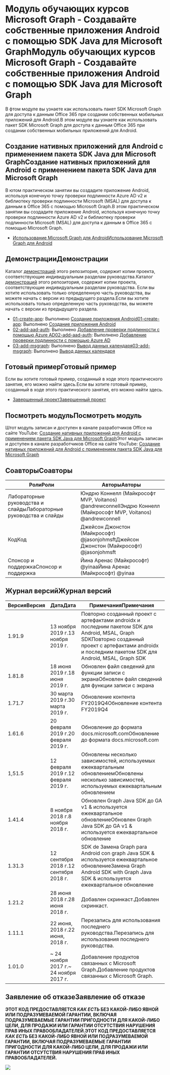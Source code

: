 # <a name="---microsoft-graph------android---sdk-java--microsoft-graph"></a><span data-ttu-id="77b40-101">Модуль обучающих курсов Microsoft Graph - Создавайте собственные приложения Android с помощью SDK Java для Microsoft Graph</span><span class="sxs-lookup"><span data-stu-id="77b40-101">Модуль обучающих курсов Microsoft Graph - Создавайте собственные приложения Android с помощью SDK Java для Microsoft Graph</span></span>

<span data-ttu-id="77b40-102">В фтом модуле вы узнаете как использовать пакет SDK Microsoft Graph для доступа к данным Office 365 при создании собственных мобильных приложений для Android.</span><span class="sxs-lookup"><span data-stu-id="77b40-102">В этом модуле вы узнаете как использовать пакет SDK Microsoft Graph для доступа к данным Office 365 при создании собственных мобильных приложений для Android.</span></span>

## <a name="----android----sdk-java--microsoft-graph"></a><span data-ttu-id="77b40-103">Создание нативных приложений для Android с применением пакета SDK Java для Microsoft Graph</span><span class="sxs-lookup"><span data-stu-id="77b40-103">Создание нативных приложений для Android с применением пакета SDK Java для Microsoft Graph</span></span>

<span data-ttu-id="77b40-104">В ютом практическом занятии вы создадите приложение Android, используя конечную точку проверки подлинности Azure AD v2 и библиотеку проверки подлинности Microsoft (MSAL) для доступа к данным в Office 365 с помощью Microsoft Graph.</span><span class="sxs-lookup"><span data-stu-id="77b40-104">В этом практическом занятии вы создадите приложение Android, используя конечную точку проверки подлинности Azure AD v2 и библиотеку проверки подлинности Microsoft (MSAL) для доступа к данным в Office 365 с помощью Microsoft Graph.</span></span>

- [<span data-ttu-id="77b40-105">Использование Microsoft Graph для Android</span><span class="sxs-lookup"><span data-stu-id="77b40-105">Использование Microsoft Graph для Android</span></span>](https://docs.microsoft.com/graph/tutorials/android)

## <a name=""></a><span data-ttu-id="77b40-106">Демонстрации</span><span class="sxs-lookup"><span data-stu-id="77b40-106">Демонстрации</span></span>

<span data-ttu-id="77b40-107">Каталог [демонстраций](./demos) этого репозитория, содержит копии проекта, соответствующие индивидуальным разделам руководства.</span><span class="sxs-lookup"><span data-stu-id="77b40-107">Каталог [демонстраций](./demos) этого репозитория, содержит копии проекта, соответствующие индивидуальным разделам руководства.</span></span> <span data-ttu-id="77b40-108">Если вы хотите использовать только определенную часть руководства, вы можете начать с версии из предыдущего раздела.</span><span class="sxs-lookup"><span data-stu-id="77b40-108">Если вы хотите использовать только определенную часть руководства, вы можете начать с версии из предыдущего раздела.</span></span>

- <span data-ttu-id="77b40-109">[01-create-app](demos/01-create-app): Выполнено [Создание приложения Android](https://docs.microsoft.com/graph/tutorials/android?tutorial-step=1)</span><span class="sxs-lookup"><span data-stu-id="77b40-109">[01-create-app](demos/01-create-app): Выполнено [Создание приложения Android](https://docs.microsoft.com/graph/tutorials/android?tutorial-step=1)</span></span>
- <span data-ttu-id="77b40-110">[02-add-aad-auth](demos/02-add-aad-auth): Выполнено [Добавление проверки подлинности с помощью Azure AD](https://docs.microsoft.com/graph/tutorials/android?tutorial-step=3)</span><span class="sxs-lookup"><span data-stu-id="77b40-110">[02-add-aad-auth](demos/02-add-aad-auth): Выполнено [Добавление проверки подлинности с помощью Azure AD](https://docs.microsoft.com/graph/tutorials/android?tutorial-step=3)</span></span>
- <span data-ttu-id="77b40-111">[03-add-msgraph](demos/03-add-msgraph): Выполнено [Вывод данных календаря](https://docs.microsoft.com/graph/tutorials/android?tutorial-step=4)</span><span class="sxs-lookup"><span data-stu-id="77b40-111">[03-add-msgraph](demos/03-add-msgraph): Выполнено [Вывод данных календаря](https://docs.microsoft.com/graph/tutorials/android?tutorial-step=4)</span></span>

## <a name="-"></a><span data-ttu-id="77b40-112">Готовый пример</span><span class="sxs-lookup"><span data-stu-id="77b40-112">Готовый пример</span></span>

<span data-ttu-id="77b40-113">Если вы хотите готовый пример, созданный в ходе этого практического занятия, его можно найти здесь.</span><span class="sxs-lookup"><span data-stu-id="77b40-113">Если вы хотите готовый пример, созданный в ходе этого практического занятия, его можно найти здесь.</span></span>

- [<span data-ttu-id="77b40-114">Завершенный проект</span><span class="sxs-lookup"><span data-stu-id="77b40-114">Завершенный проект</span></span>](demos/03-add-msgraph)

## <a name="-"></a><span data-ttu-id="77b40-115">Посмотреть модуль</span><span class="sxs-lookup"><span data-stu-id="77b40-115">Посмотреть модуль</span></span>

<span data-ttu-id="77b40-116">Штот модуль записан и доступен в канале разработчиков Office на сайте YouTube: [Создание нативных приложений для Android с применением пакета SDK Java для Microsoft Graph](https://youtu.be/BLmOmv4FSsQ)</span><span class="sxs-lookup"><span data-stu-id="77b40-116">Этот модуль записан и доступен в канале разработчиков Office на сайте YouTube: [Создание нативных приложений для Android с применением пакета SDK Java для Microsoft Graph](https://youtu.be/BLmOmv4FSsQ)</span></span>

## <a name=""></a><span data-ttu-id="77b40-117">Соавторы</span><span class="sxs-lookup"><span data-stu-id="77b40-117">Соавторы</span></span>

| <span data-ttu-id="77b40-118">Роли</span><span class="sxs-lookup"><span data-stu-id="77b40-118">Роли</span></span> | <span data-ttu-id="77b40-119">Авторы</span><span class="sxs-lookup"><span data-stu-id="77b40-119">Авторы</span></span> |
| -------------------- | ------------------------------------------------------- |
| <span data-ttu-id="77b40-120">Лабораторные руководства и слайды</span><span class="sxs-lookup"><span data-stu-id="77b40-120">Лабораторные руководства и слайды</span></span> | <span data-ttu-id="77b40-121">Юндрю Коннелл (Майкрософт MVP, Voitanos) @andrewconnell</span><span class="sxs-lookup"><span data-stu-id="77b40-121">Эндрю Коннелл (Майкрософт MVP, Voitanos) @andrewconnell</span></span> |
| <span data-ttu-id="77b40-122">Код</span><span class="sxs-lookup"><span data-stu-id="77b40-122">Код</span></span> | <span data-ttu-id="77b40-123">Джейсон Джонстон (Майкрософт) @jasonjohmsft</span><span class="sxs-lookup"><span data-stu-id="77b40-123">Джейсон Джонстон (Майкрософт) @jasonjohmsft</span></span> |
| <span data-ttu-id="77b40-124">Спонсор и поддержка</span><span class="sxs-lookup"><span data-stu-id="77b40-124">Спонсор и поддержка</span></span> | <span data-ttu-id="77b40-125">Йина Аренас (Майкрософт) @yinaa</span><span class="sxs-lookup"><span data-stu-id="77b40-125">Йина Аренас (Майкрософт) @yinaa</span></span> |

## <a name="-"></a><span data-ttu-id="77b40-126">Журнал версий</span><span class="sxs-lookup"><span data-stu-id="77b40-126">Журнал версий</span></span>

| <span data-ttu-id="77b40-127">Версия</span><span class="sxs-lookup"><span data-stu-id="77b40-127">Версия</span></span> | <span data-ttu-id="77b40-128">Дата</span><span class="sxs-lookup"><span data-stu-id="77b40-128">Дата</span></span> | <span data-ttu-id="77b40-129">Примечания</span><span class="sxs-lookup"><span data-stu-id="77b40-129">Примечания</span></span> |
| ------- | ------------------ | -------------------------------------------------------------------------- |
| <span data-ttu-id="77b40-130">1.9</span><span class="sxs-lookup"><span data-stu-id="77b40-130">1.9</span></span> | <span data-ttu-id="77b40-131">13 ноября 2019 г.</span><span class="sxs-lookup"><span data-stu-id="77b40-131">13 ноября 2019 г.</span></span> | <span data-ttu-id="77b40-132">Повторно созданный проект с артефактами androidx и последним пакетом SDK для Android, MSAL, Graph SDK</span><span class="sxs-lookup"><span data-stu-id="77b40-132">Повторно созданный проект с артефактами androidx и последним пакетом SDK для Android, MSAL, Graph SDK</span></span> |
| <span data-ttu-id="77b40-133">1.8</span><span class="sxs-lookup"><span data-stu-id="77b40-133">1.8</span></span> | <span data-ttu-id="77b40-134">18 июня 2019 г.</span><span class="sxs-lookup"><span data-stu-id="77b40-134">18 июня 2019 г.</span></span> | <span data-ttu-id="77b40-135">Обновлен файл сведений для функции записи с экрана</span><span class="sxs-lookup"><span data-stu-id="77b40-135">Обновлен файл сведений для функции записи с экрана</span></span> |
| <span data-ttu-id="77b40-136">1.7</span><span class="sxs-lookup"><span data-stu-id="77b40-136">1.7</span></span> | <span data-ttu-id="77b40-137">30 марта 2019 г.</span><span class="sxs-lookup"><span data-stu-id="77b40-137">30 марта 2019 г.</span></span> | <span data-ttu-id="77b40-138">Обновление контента FY2019Q4</span><span class="sxs-lookup"><span data-stu-id="77b40-138">Обновление контента FY2019Q4</span></span> |
| <span data-ttu-id="77b40-139">1.6</span><span class="sxs-lookup"><span data-stu-id="77b40-139">1.6</span></span> | <span data-ttu-id="77b40-140">20 февраля 2019 г.</span><span class="sxs-lookup"><span data-stu-id="77b40-140">20 февраля 2019 г.</span></span> | <span data-ttu-id="77b40-141">Обновление до формата docs.microsoft.com</span><span class="sxs-lookup"><span data-stu-id="77b40-141">Обновление до формата docs.microsoft.com</span></span> |
| <span data-ttu-id="77b40-142">1,5</span><span class="sxs-lookup"><span data-stu-id="77b40-142">1.5</span></span> | <span data-ttu-id="77b40-143">12 февраля 2019 г.</span><span class="sxs-lookup"><span data-stu-id="77b40-143">12 февраля 2019 г.</span></span> | <span data-ttu-id="77b40-144">Обновлены несколько зависимостей, используемых ежеквартальным обновлением</span><span class="sxs-lookup"><span data-stu-id="77b40-144">Обновлены несколько зависимостей, используемых ежеквартальным обновлением</span></span> |
| <span data-ttu-id="77b40-145">1.4</span><span class="sxs-lookup"><span data-stu-id="77b40-145">1.4</span></span> | <span data-ttu-id="77b40-146">8 ноября 2018 г.</span><span class="sxs-lookup"><span data-stu-id="77b40-146">8 ноября 2018 г.</span></span> | <span data-ttu-id="77b40-147">Обновлен Graph Java SDK до GA v1 & используется ежеквартальное обновление</span><span class="sxs-lookup"><span data-stu-id="77b40-147">Обновлен Graph Java SDK до GA v1 & используется ежеквартальное обновление</span></span> |
| <span data-ttu-id="77b40-148">1.3</span><span class="sxs-lookup"><span data-stu-id="77b40-148">1.3</span></span> | <span data-ttu-id="77b40-149">12 сентября 2018 г.</span><span class="sxs-lookup"><span data-stu-id="77b40-149">12 сентября 2018 г.</span></span> | <span data-ttu-id="77b40-150">SDK de Замена Graph para Android con graph Java SDK & используется ежеквартальное обновление</span><span class="sxs-lookup"><span data-stu-id="77b40-150">Замена Graph Android SDK with Graph Java SDK & используется ежеквартальное обновление</span></span> |
| <span data-ttu-id="77b40-151">1.2</span><span class="sxs-lookup"><span data-stu-id="77b40-151">1.2</span></span> | <span data-ttu-id="77b40-152">28 июня 2018 г.</span><span class="sxs-lookup"><span data-stu-id="77b40-152">28 июня 2018 г.</span></span> | <span data-ttu-id="77b40-153">Добавлен скринкаст.</span><span class="sxs-lookup"><span data-stu-id="77b40-153">Добавлен скринкаст.</span></span> |
| <span data-ttu-id="77b40-154">1.1</span><span class="sxs-lookup"><span data-stu-id="77b40-154">1.1</span></span> | <span data-ttu-id="77b40-155">22 июня, 2018 г.</span><span class="sxs-lookup"><span data-stu-id="77b40-155">22 июня, 2018 г.</span></span> | <span data-ttu-id="77b40-156">Перезапись для использования последнего руководства.</span><span class="sxs-lookup"><span data-stu-id="77b40-156">Перезапись для использования последнего руководства.</span></span> |
| <span data-ttu-id="77b40-157">1.0</span><span class="sxs-lookup"><span data-stu-id="77b40-157">1.0</span></span> | <span data-ttu-id="77b40-158">~ 24 ноября 2017 г.</span><span class="sxs-lookup"><span data-stu-id="77b40-158">~ 24 ноября 2017 г.</span></span> | <span data-ttu-id="77b40-159">Добавление продуктов связанных с Microsoft Graph.</span><span class="sxs-lookup"><span data-stu-id="77b40-159">Добавление продуктов связанных с Microsoft Graph.</span></span> |

## <a name="--"></a><span data-ttu-id="77b40-160">Заявление об отказе</span><span class="sxs-lookup"><span data-stu-id="77b40-160">Заявление об отказе</span></span>

<span data-ttu-id="77b40-161">**ЭТОТ КОД ПРЕДОСТАВЛЯЕТСЯ _КАК ЕСТЬ_ БЕЗ КАКОЙ-ЛИБО ЯВНОЙ ИЛИ ПОДРАЗУМЕВАЕМОЙ ГАРАНТИИ, ВКЛЮЧАЯ ПОДРАЗУМЕВАЕМЫЕ ГАРАНТИИ ПРИГОДНОСТИ ДЛЯ КАКОЙ-ЛИБО ЦЕЛИ, ДЛЯ ПРОДАЖИ ИЛИ ГАРАНТИИ ОТСУТСТВИЯ НАРУШЕНИЯ ПРАВ ИНЫХ ПРАВООБЛАДАТЕЛЕЙ.**</span><span class="sxs-lookup"><span data-stu-id="77b40-161">**ЭТОТ КОД ПРЕДОСТАВЛЯЕТСЯ _КАК ЕСТЬ_ БЕЗ КАКОЙ-ЛИБО ЯВНОЙ ИЛИ ПОДРАЗУМЕВАЕМОЙ ГАРАНТИИ, ВКЛЮЧАЯ ПОДРАЗУМЕВАЕМЫЕ ГАРАНТИИ ПРИГОДНОСТИ ДЛЯ КАКОЙ-ЛИБО ЦЕЛИ, ДЛЯ ПРОДАЖИ ИЛИ ГАРАНТИИ ОТСУТСТВИЯ НАРУШЕНИЯ ПРАВ ИНЫХ ПРАВООБЛАДАТЕЛЕЙ.**</span></span>

<!-- markdownlint-disable MD033 -->
<img src="https://telemetry.sharepointpnp.com/msgraph-training-android" />
